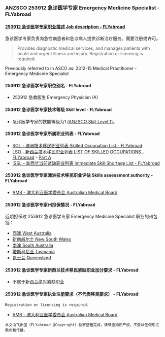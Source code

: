 ### ANZSCO 253912 急诊医学专家 Emergency Medicine Specialist - FLYabroad ###

####  [253912 急诊医学专家职业描述 Job description - FLYabroad](http://www.flyabroadvisa.com/anzsco/2539.html#253912)

急诊医学专家负责向急性病患者和急诊病人提供诊断治疗服务。需要注册或许可。

> Provides diagnostic medical services, and manages patients with acute and urgent illness and injury. Registration or licensing is required.

Previously referred to in ASCO as:
2312-15 Medical Practitioner - Emergency Medicine Specialist

#### 253912 急诊医学专家职位别名 - FLYabroad
 
- 253912	 急救医生 Emergency Physician (A)

#### 253912 急诊医学专家技术等级 Skill level - FLYabroad

- 急诊医学专家的技能等级为1 [(ANZSCO Skill Level 1)](http://www.flyabroadvisa.com/anzsco/)。

#### 253912 急诊医学专家所属职业列表 - FLYabroad

- [SOL - 澳洲技术移民职业列表 Skilled Occupation List - FLYabroad](http://www.flyabroadvisa.com/sol/)
- [LSO - 新西兰技术移民职业列表 LIST OF SKILLED OCCUPATIONS - FLYabroad](http://nz.flyabroadvisa.com/lso/) - [Part A](parta)
- [ISSL - 新西兰当前紧缺职业列表 Immediate Skill Shortage List - FLYabroad](http://nz.flyabroadvisa.com/work-residence/issl.html)

#### 253912 急诊医学专家澳洲技术移民职业评估 Skills assessment authority - FLYabroad

- [AMB - 澳大利亚医学委员会 Australian Medical Board](http://www.medicalboard.gov.au/)

#### 253912 急诊医学专家州担保情况 - FLYabroad

近期担保过 253912 急诊医学专家 Emergency Medicine Specialist 职业的州包括：

- [西澳 West Australia](http://www.flyabroadvisa.com/zdb/wa.html)
- [新南威尔士 New South Wales](http://www.flyabroadvisa.com/zdb/nsw.html)
- [南澳 South Australia](http://www.flyabroadvisa.com/zdb/sa.html)
- [塔斯马尼亚 Tasmania](http://www.flyabroadvisa.com/zdb/tas.html)
- [昆士兰 Queensland](http://www.flyabroadvisa.com/zdb/qld.html)

#### 253912 急诊医学专家新西兰技术移民紧缺职业加分要求 - FLYabroad

- 不属于新西兰绝对紧缺职业   

#### 253912 急诊医学专家执业注册要求（不代表移民要求） - FLYabroad

    Registration or licensing is required.

- [AMB - 澳大利亚医学委员会 Australian Medical Board](http://www.medicalboard.gov.au/)

`本文由飞出国（FLYabroad @Copyright）独家整理完成，请尊重知识产权，不要以任何形式散布和传播。`